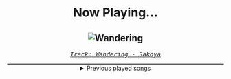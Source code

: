 <div align="center"> 
<h1>Now Playing...</h1>

![Wandering](https://i.scdn.co/image/ab67616d00001e025ee9084ad74061748eb47f62)
--
_<samp><a href="https://open.spotify.com/track/1BYNSqrRU1B1bxtUgJOb4x">Track: Wandering - Sakoya</a></samp>_

<div style="border: 1px #4B5054 solid"></div>
<details>
  <summary>
    Previous played songs
  </summary>
  <table>
    <thead>
      <tr>
        <th>
          Artist
        </th>
        <th>
          Song
        </th>
        <th>
          Link
        </th>
      </tr>
    </thead>
    <tbody>
      <tr><td>Sakoya</td><td>Wandering</td><td><a href="https://open.spotify.com/track/1BYNSqrRU1B1bxtUgJOb4x">https://open.spotify.com/track/1BYNSqrRU1B1bxtUgJOb4x</a></td></tr><tr><td>Celldweller</td><td>Switchback</td><td><a href="https://open.spotify.com/track/4sKi48OClEyho57D26hJdU">https://open.spotify.com/track/4sKi48OClEyho57D26hJdU</a></td></tr><tr><td>Nitroverts</td><td>Starting Point</td><td><a href="https://open.spotify.com/track/1aqKcKr7Z1OiUArTqTbntY">https://open.spotify.com/track/1aqKcKr7Z1OiUArTqTbntY</a></td></tr><tr><td>Jared Dines</td><td>Djent 2015</td><td><a href="https://open.spotify.com/track/6zRZAK5sO6gz0Ny3Kx3PFp">https://open.spotify.com/track/6zRZAK5sO6gz0Ny3Kx3PFp</a></td></tr><tr><td>Blue Stahli</td><td>Transmission from Hell</td><td><a href="https://open.spotify.com/track/2lY9nKosxOxmNvLEYW3zTN">https://open.spotify.com/track/2lY9nKosxOxmNvLEYW3zTN</a></td></tr><tr><td>Void Chapter</td><td>Lucid Nightmare</td><td><a href="https://open.spotify.com/track/4Ty7xzLVx4WpdwgV4ARHoN">https://open.spotify.com/track/4Ty7xzLVx4WpdwgV4ARHoN</a></td></tr><tr><td>Celldweller</td><td>Pulsar</td><td><a href="https://open.spotify.com/track/3ZMypqXuuAvuMAL4MuWXx1">https://open.spotify.com/track/3ZMypqXuuAvuMAL4MuWXx1</a></td></tr><tr><td>Andromida</td><td>Vanguard Transpires</td><td><a href="https://open.spotify.com/track/3LTLhD2j9HBzO47CS3S0at">https://open.spotify.com/track/3LTLhD2j9HBzO47CS3S0at</a></td></tr><tr><td>Bernth</td><td>The Shrine</td><td><a href="https://open.spotify.com/track/0BXcZd3O7e7juzfVApCQiH">https://open.spotify.com/track/0BXcZd3O7e7juzfVApCQiH</a></td></tr><tr><td>Alamander</td><td>Bone Guitar</td><td><a href="https://open.spotify.com/track/6yZDnqpzufn7cWoYVqHpLV">https://open.spotify.com/track/6yZDnqpzufn7cWoYVqHpLV</a></td></tr><tr><td>Celldweller</td><td>Narrow Escape</td><td><a href="https://open.spotify.com/track/0NMsimpoQewyNp2mZrkRJF">https://open.spotify.com/track/0NMsimpoQewyNp2mZrkRJF</a></td></tr><tr><td>Robert Slump</td><td>Legion</td><td><a href="https://open.spotify.com/track/6xmizouTbHesv5Jtoy6p6B">https://open.spotify.com/track/6xmizouTbHesv5Jtoy6p6B</a></td></tr><tr><td>Blue Stahli</td><td>Headshot</td><td><a href="https://open.spotify.com/track/3CwkThOrUu8uyyBtaSEITl">https://open.spotify.com/track/3CwkThOrUu8uyyBtaSEITl</a></td></tr><tr><td>RTPN</td><td>Pulse</td><td><a href="https://open.spotify.com/track/0GQhrkVacI5ztyrAK4C5Mz">https://open.spotify.com/track/0GQhrkVacI5ztyrAK4C5Mz</a></td></tr><tr><td>Monuments</td><td>No One Will Teach You (feat. Mick Gordon) - Instrumental</td><td><a href="https://open.spotify.com/track/1KnKMH2stL5umdkQLKQxc5">https://open.spotify.com/track/1KnKMH2stL5umdkQLKQxc5</a></td></tr><tr><td>Andromida</td><td>No Bliss in Ignorance - Instrumental</td><td><a href="https://open.spotify.com/track/5vUndbsAwbpohTb1S7BfsI">https://open.spotify.com/track/5vUndbsAwbpohTb1S7BfsI</a></td></tr><tr><td>Smash Into Pieces</td><td>Flow - Instrumental</td><td><a href="https://open.spotify.com/track/02CTyb5mHuv9mi1ySdLnMf">https://open.spotify.com/track/02CTyb5mHuv9mi1ySdLnMf</a></td></tr><tr><td>Left To Vanish</td><td>Brass Crown</td><td><a href="https://open.spotify.com/track/7IM6GvATl0WipklxF32WdN">https://open.spotify.com/track/7IM6GvATl0WipklxF32WdN</a></td></tr><tr><td>Tore Fagerheim</td><td>Stacking Bodies in Zero G</td><td><a href="https://open.spotify.com/track/0qIioUoMci6XrbgRpx2Zjo">https://open.spotify.com/track/0qIioUoMci6XrbgRpx2Zjo</a></td></tr><tr><td>Andromida</td><td>Synthesis</td><td><a href="https://open.spotify.com/track/6K3eOhPwC99IS6vHzf9qQX">https://open.spotify.com/track/6K3eOhPwC99IS6vHzf9qQX</a></td></tr>
    </tbody>
  </table>
</details>

</div>
